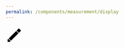 ```yaml
---
permalink: /components/measurement/display
---
```

<div id="measurement-icon" class="measurement-display-icon"></div>
<div id="measurement-name" class="measurement-display-name"></div>
<div id="measurement-value" class="measurement-display-value"></div>
<div id="measurement-edit" class="measurement-display-edit">
<svg class="icon pencil" xmlns="http://www.w3.org/2000/svg" width="48" height="48" viewBox="0 0 48 48">
<path class="c1" d="M5,43l0,-6l2,-2l6,6l-2,2z"></path>
<path class="c2" d="M8,34l20,-20l6,6l-20,20z"></path>
<path class="c3" d="M29,13l6,-6l6,6l-6,6z"></path>
</svg>
</div>
